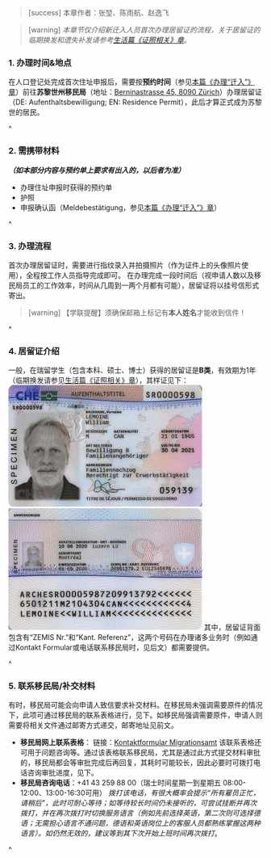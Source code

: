> [success] 本章作者：张堃、陈雨航、赵逸飞

> [warning] *本章节仅介绍新迁入人员首次办理居留证的流程，关于居留证的临期换发和遗失补发请参考[生活篇《证照相关》章](<34证照相关.md>)*。

### **1. 办理时间&地点**
在人口登记处完成首次住址申报后，需要按**预约时间**（参见[本篇《办理“迁入”》章](<办理“迁入”（首次住址申报）.md>)）前往**苏黎世州移民局**（地址：[Berninastrasse 45, 8090 Zürich](https://goo.gl/maps/CDzxUoomjsara83c7)）办理居留证（DE: Aufenthaltsbewilligung; EN: Residence Permit），此后才算正式成为苏黎世的居民。

^
### **2. 需携带材料**
***（如本部分内容与预约单上要求有出入的，以后者为准）***
- 办理住址申报时获得的预约单
- 护照
- 申报确认函（Meldebestätigung，参见[本篇《办理“迁入”》章](<办理“迁入”（首次住址申报）.md>)）

^
### **3. 办理流程**
首次办理居留证时，需要进行指纹录入并拍摄照片（作为证件上的头像照片使用），全程按工作人员指导完成即可。
在办理完成一段时间后（视申请人数以及移民局员工的工作效率，时间从几周到一两个月都有可能），居留证将以挂号信形式寄出。
> [warning] 【学联提醒】须确保邮箱上标记有**本人姓名**才能收到信件！

^
### **4. 居留证介绍**
一般，在瑞留学生（包含本科、硕士、博士）获得的居留证是**B类**，有效期为1年（临期换发请参见[生活篇《证照相关》章](<34证照相关.md>)），其样证见下：
![](.topwrite/assets/image_1682631028316.png)
![](.topwrite/assets/image_1682631039883.png)
其中，居留证背面包含有“ZEMIS Nr.”和“Kant. Referenz”，这两个号码在办理诸多业务时（例如通过Kontakt Formular或电话联系移民局时，见后文）都需要提供。

^
### **5. 联系移民局/补交材料**

有时，移民局可能会向申请人致信要求补交材料。在移民局未强调需要原件的情况下，此项可通过移民局的联系表格进行，见下。如移民局强调需要原件，申请人则需要将相关文件通过邮寄方式递交，邮寄地址见前文。

* **移民局网上联系表格**：
  链接：[Kontaktformular Migrationsamt](https://www.zh.ch/de/migration-integration/kontaktformularmigrationsamt.html)
  该联系表格还可用于问题咨询等。通过该表格联系移民局，尤其是通过此方式提交材料审批的，移民局都会等审批完成后再回复，其耗时可能较长，因此必要时可拨打电话咨询审批进度，见下。
* **移民局咨询电话**：+41 43 259 88 00（瑞士时间星期一到星期五 08:00-12:00、13:00-16:30可用）
  *拨打该电话，有很大概率会提示“所有雇员正忙，请稍后”，此时可耐心等待；如等待较长时间仍未接听的，可尝试挂断并再次拨打，并在再次拨打时切换服务语言（例如先前选择英语，第二次则可选择德语；无需担心语言不通问题，德语和英语岗位上的客服人员都熟练掌握这两种语言）。如仍然无效的，建议等到其下次开始上班时间再次拨打*。

^

